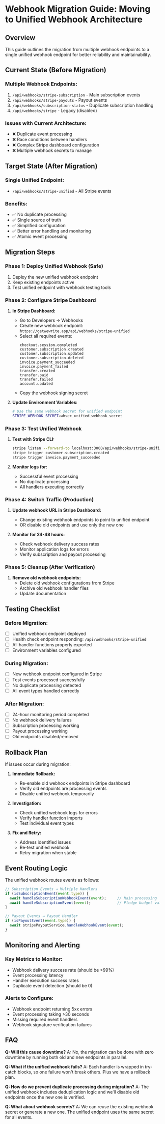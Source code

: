 # Webhook Migration Guide: Moving to Unified Webhook Architecture

## Overview

This guide outlines the migration from multiple webhook endpoints to a single unified webhook endpoint for better reliability and maintainability.

## Current State (Before Migration)

### Multiple Webhook Endpoints:
1. `/api/webhooks/stripe-subscription` - Main subscription events
2. `/api/webhooks/stripe-payouts` - Payout events  
3. `/api/webhooks/subscription-status` - Duplicate subscription handling
4. `/api/webhooks/stripe` - Legacy (disabled)

### Issues with Current Architecture:
- ❌ Duplicate event processing
- ❌ Race conditions between handlers
- ❌ Complex Stripe dashboard configuration
- ❌ Multiple webhook secrets to manage

## Target State (After Migration)

### Single Unified Endpoint:
- `/api/webhooks/stripe-unified` - All Stripe events

### Benefits:
- ✅ No duplicate processing
- ✅ Single source of truth
- ✅ Simplified configuration
- ✅ Better error handling and monitoring
- ✅ Atomic event processing

## Migration Steps

### Phase 1: Deploy Unified Webhook (Safe)
1. Deploy the new unified webhook endpoint
2. Keep existing endpoints active
3. Test unified endpoint with webhook testing tools

### Phase 2: Configure Stripe Dashboard
1. **In Stripe Dashboard:**
   - Go to Developers → Webhooks
   - Create new webhook endpoint: `https://getwewrite.app/api/webhooks/stripe-unified`
   - Select all required events:
     ```
     checkout.session.completed
     customer.subscription.created
     customer.subscription.updated
     customer.subscription.deleted
     invoice.payment_succeeded
     invoice.payment_failed
     transfer.created
     transfer.paid
     transfer.failed
     account.updated
     ```
   - Copy the webhook signing secret

2. **Update Environment Variables:**
   ```bash
   # Use the same webhook secret for unified endpoint
   STRIPE_WEBHOOK_SECRET=whsec_unified_webhook_secret
   ```

### Phase 3: Test Unified Webhook
1. **Test with Stripe CLI:**
   ```bash
   stripe listen --forward-to localhost:3000/api/webhooks/stripe-unified
   stripe trigger customer.subscription.created
   stripe trigger invoice.payment_succeeded
   ```

2. **Monitor logs for:**
   - Successful event processing
   - No duplicate processing
   - All handlers executing correctly

### Phase 4: Switch Traffic (Production)
1. **Update webhook URL in Stripe Dashboard:**
   - Change existing webhook endpoints to point to unified endpoint
   - OR disable old endpoints and use only the new one

2. **Monitor for 24-48 hours:**
   - Check webhook delivery success rates
   - Monitor application logs for errors
   - Verify subscription and payout processing

### Phase 5: Cleanup (After Verification)
1. **Remove old webhook endpoints:**
   - Delete old webhook configurations from Stripe
   - Archive old webhook handler files
   - Update documentation

## Testing Checklist

### Before Migration:
- [ ] Unified webhook endpoint deployed
- [ ] Health check endpoint responding: `/api/webhooks/stripe-unified`
- [ ] All handler functions properly exported
- [ ] Environment variables configured

### During Migration:
- [ ] New webhook endpoint configured in Stripe
- [ ] Test events processed successfully
- [ ] No duplicate processing detected
- [ ] All event types handled correctly

### After Migration:
- [ ] 24-hour monitoring period completed
- [ ] No webhook delivery failures
- [ ] Subscription processing working
- [ ] Payout processing working
- [ ] Old endpoints disabled/removed

## Rollback Plan

If issues occur during migration:

1. **Immediate Rollback:**
   - Re-enable old webhook endpoints in Stripe dashboard
   - Verify old endpoints are processing events
   - Disable unified webhook temporarily

2. **Investigation:**
   - Check unified webhook logs for errors
   - Verify handler function imports
   - Test individual event types

3. **Fix and Retry:**
   - Address identified issues
   - Re-test unified webhook
   - Retry migration when stable

## Event Routing Logic

The unified webhook routes events as follows:

```typescript
// Subscription Events → Multiple Handlers
if (isSubscriptionEvent(event.type)) {
  await handleSubscriptionWebhookEvent(event);     // Main processing
  await handleSubscriptionEvent(event);            // Pledge budget validation
}

// Payout Events → Payout Handler
if (isPayoutEvent(event.type)) {
  await stripePayoutService.handleWebhookEvent(event);
}
```

## Monitoring and Alerting

### Key Metrics to Monitor:
- Webhook delivery success rate (should be >99%)
- Event processing latency
- Handler execution success rates
- Duplicate event detection (should be 0)

### Alerts to Configure:
- Webhook endpoint returning 5xx errors
- Event processing taking >30 seconds
- Missing required event handlers
- Webhook signature verification failures

## FAQ

**Q: Will this cause downtime?**
A: No, the migration can be done with zero downtime by running both old and new endpoints in parallel.

**Q: What if the unified webhook fails?**
A: Each handler is wrapped in try-catch blocks, so one failure won't break others. Plus we have a rollback plan.

**Q: How do we prevent duplicate processing during migration?**
A: The unified webhook includes deduplication logic and we'll disable old endpoints once the new one is verified.

**Q: What about webhook secrets?**
A: We can reuse the existing webhook secret or generate a new one. The unified endpoint uses the same secret for all events.

